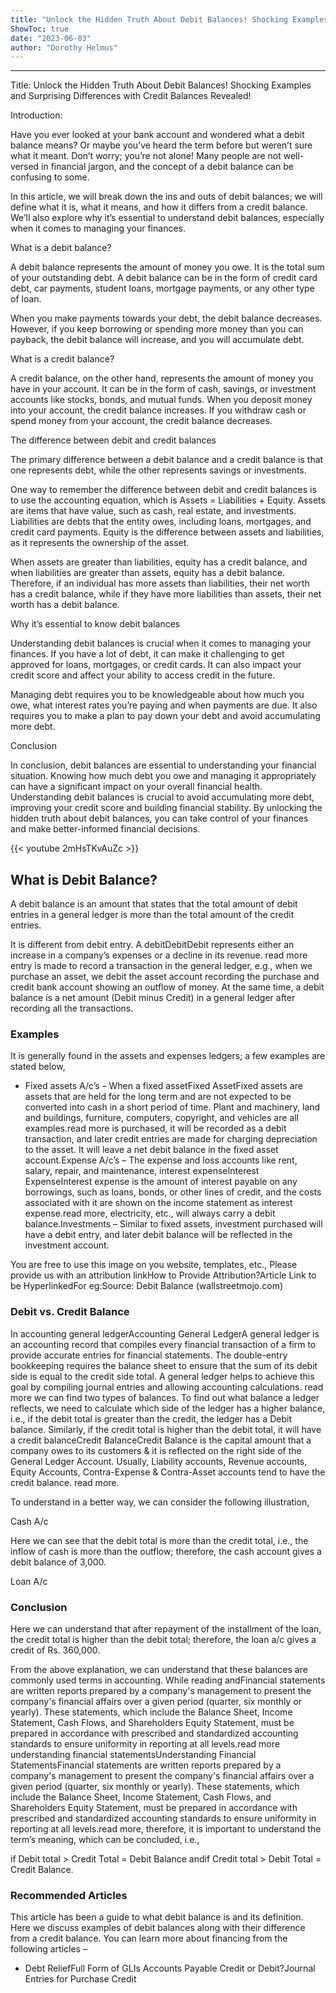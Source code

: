 ```yaml
---
title: "Unlock the Hidden Truth About Debit Balances! Shocking Examples and Surprising Differences with Credit Balances Revealed!"
ShowToc: true 
date: "2023-06-03"
author: "Dorothy Helmus"
---
```

*****
Title: Unlock the Hidden Truth About Debit Balances! Shocking Examples and Surprising Differences with Credit Balances Revealed!

Introduction:

Have you ever looked at your bank account and wondered what a debit balance means? Or maybe you’ve heard the term before but weren’t sure what it meant. Don’t worry; you’re not alone! Many people are not well-versed in financial jargon, and the concept of a debit balance can be confusing to some.

In this article, we will break down the ins and outs of debit balances; we will define what it is, what it means, and how it differs from a credit balance. We’ll also explore why it’s essential to understand debit balances, especially when it comes to managing your finances.

What is a debit balance?

A debit balance represents the amount of money you owe. It is the total sum of your outstanding debt. A debit balance can be in the form of credit card debt, car payments, student loans, mortgage payments, or any other type of loan.

When you make payments towards your debt, the debit balance decreases. However, if you keep borrowing or spending more money than you can payback, the debit balance will increase, and you will accumulate debt.

What is a credit balance?

A credit balance, on the other hand, represents the amount of money you have in your account. It can be in the form of cash, savings, or investment accounts like stocks, bonds, and mutual funds. When you deposit money into your account, the credit balance increases. If you withdraw cash or spend money from your account, the credit balance decreases.

The difference between debit and credit balances

The primary difference between a debit balance and a credit balance is that one represents debt, while the other represents savings or investments.

One way to remember the difference between debit and credit balances is to use the accounting equation, which is Assets = Liabilities + Equity. Assets are items that have value, such as cash, real estate, and investments. Liabilities are debts that the entity owes, including loans, mortgages, and credit card payments. Equity is the difference between assets and liabilities, as it represents the ownership of the asset.

When assets are greater than liabilities, equity has a credit balance, and when liabilities are greater than assets, equity has a debit balance. Therefore, if an individual has more assets than liabilities, their net worth has a credit balance, while if they have more liabilities than assets, their net worth has a debit balance.

Why it’s essential to know debit balances

Understanding debit balances is crucial when it comes to managing your finances. If you have a lot of debt, it can make it challenging to get approved for loans, mortgages, or credit cards. It can also impact your credit score and affect your ability to access credit in the future.

Managing debt requires you to be knowledgeable about how much you owe, what interest rates you’re paying and when payments are due. It also requires you to make a plan to pay down your debt and avoid accumulating more debt.

Conclusion

In conclusion, debit balances are essential to understanding your financial situation. Knowing how much debt you owe and managing it appropriately can have a significant impact on your overall financial health. Understanding debit balances is crucial to avoid accumulating more debt, improving your credit score and building financial stability. By unlocking the hidden truth about debit balances, you can take control of your finances and make better-informed financial decisions.

{{< youtube 2mHsTKvAuZc >}} 



## What is Debit Balance?
 
A debit balance is an amount that states that the total amount of debit entries in a general ledger is more than the total amount of the credit entries.
 
It is different from debit entry. A debitDebitDebit represents either an increase in a company’s expenses or a decline in its revenue. read more entry is made to record a transaction in the general ledger, e.g., when we purchase an asset, we debit the asset account recording the purchase and credit bank account showing an outflow of money. At the same time, a debit balance is a net amount (Debit minus Credit) in a general ledger after recording all the transactions.
 
### Examples
 
It is generally found in the assets and expenses ledgers; a few examples are stated below,
 
- Fixed assets A/c’s – When a fixed assetFixed AssetFixed assets are assets that are held for the long term and are not expected to be converted into cash in a short period of time. Plant and machinery, land and buildings, furniture, computers, copyright, and vehicles are all examples.read more is purchased, it will be recorded as a debit transaction, and later credit entries are made for charging depreciation to the asset. It will leave a net debit balance in the fixed asset account.Expense A/c’s – The expense and loss accounts like rent, salary, repair, and maintenance, interest expenseInterest ExpenseInterest expense is the amount of interest payable on any borrowings, such as loans, bonds, or other lines of credit, and the costs associated with it are shown on the income statement as interest expense.read more, electricity, etc., will always carry a debit balance.Investments – Similar to fixed assets, investment purchased will have a debit entry, and later debit balance will be reflected in the investment account.

 
 You are free to use this image on you website, templates, etc.,  Please provide us with an attribution linkHow to Provide Attribution?Article Link to be HyperlinkedFor eg:Source: Debit Balance (wallstreetmojo.com) 
 
### Debit vs. Credit Balance
 
In accounting general ledgerAccounting General LedgerA general ledger is an accounting record that compiles every financial transaction of a firm to provide accurate entries for financial statements. The double-entry bookkeeping requires the balance sheet to ensure that the sum of its debit side is equal to the credit side total. A general ledger helps to achieve this goal by compiling journal entries and allowing accounting calculations.
read more we can find two types of balances. To find out what balance a ledger reflects, we need to calculate which side of the ledger has a higher balance, i.e., if the debit total is greater than the credit, the ledger has a Debit balance. Similarly, if the credit total is higher than the debit total, it will have a credit balanceCredit BalanceCredit Balance is the capital amount that a company owes to its customers & it is reflected on the right side of the General Ledger Account. Usually, Liability accounts, Revenue accounts, Equity Accounts, Contra-Expense & Contra-Asset accounts tend to have the credit balance. read more.
 
To understand in a better way, we can consider the following illustration,
 
Cash A/c
 
Here we can see that the debit total is more than the credit total, i.e., the inflow of cash is more than the outflow; therefore, the cash account gives a debit balance of 3,000.
 
Loan A/c
 
### Conclusion
 
Here we can understand that after repayment of the installment of the loan, the credit total is higher than the debit total; therefore, the loan a/c gives a credit of Rs. 360,000.
 
From the above explanation, we can understand that these balances are commonly used terms in accounting. While reading andFinancial statements are written reports prepared by a company's management to present the company's financial affairs over a given period (quarter, six monthly or yearly). These statements, which include the Balance Sheet, Income Statement, Cash Flows, and Shareholders Equity Statement, must be prepared in accordance with prescribed and standardized accounting standards to ensure uniformity in reporting at all levels.read more understanding financial statementsUnderstanding Financial StatementsFinancial statements are written reports prepared by a company's management to present the company's financial affairs over a given period (quarter, six monthly or yearly). These statements, which include the Balance Sheet, Income Statement, Cash Flows, and Shareholders Equity Statement, must be prepared in accordance with prescribed and standardized accounting standards to ensure uniformity in reporting at all levels.read more, therefore, it is important to understand the term’s meaning, which can be concluded, i.e.,
 
if Debit total > Credit Total = Debit Balance andif Credit total > Debit Total = Credit Balance.
 
### Recommended Articles
 
This article has been a guide to what debit balance is and its definition. Here we discuss examples of debit balances along with their difference from a credit balance. You can learn more about financing from the following articles –
 
- Debt ReliefFull Form of GLIs Accounts Payable Credit or Debit?Journal Entries for Purchase Credit




